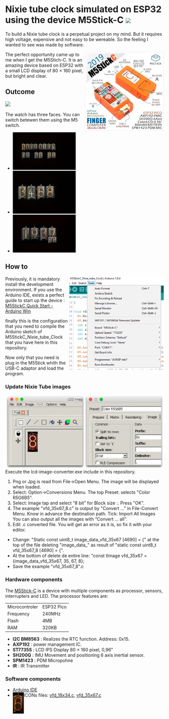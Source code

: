 # Nixie tube clock simulated on ESP32 using the device M5Stick-C <a href="https://www.buymeacoffee.com/mcorts" target="_blank"><img src="https://img.shields.io/badge/Buy%20me%20a%20coffee-5€-orange?style=for-the-badge&logo=buy-me-a-coffee" /></a>
To build a Nixie tube clock is a perpetual project on my mind. But it requires high voltage, expensive and not easy to be wereable. So the feeling I wanted to see was made by software.

<img src="https://github.com/McOrts/M5StickC_Nixie_tube_Clock/blob/master/images/M5Stick-C.jpg" width="250" align="right" />

The perfect opportunity came up to me when I get the M5Stich-C. It is an amazing device based on ESP32 with a small LCD display of 80 × 160 pixel, but bright and clear. 

## Outcome

<img src="https://github.com/McOrts/M5StickC_Nixie_tube_Clock/blob/master/images/Nixie_Clock_M5StickC.gif" width="300"/>

The watch has three faces. You can switch betewen them using the M5 switch.
- <img src="https://github.com/McOrts/M5StickC_Nixie_tube_Clock/blob/master/images/Nixie_Clock_M5StickC_m1.gif" width="200"/>
- <img src="https://github.com/McOrts/M5StickC_Nixie_tube_Clock/blob/master/images/Nixie_Clock_M5StickC_m2.gif" width="200"/>
- <img src="https://github.com/McOrts/M5StickC_Nixie_tube_Clock/blob/master/images/Nixie_Clock_M5StickC_m3.gif" width="200"/>

## How to

<img src="https://github.com/McOrts/M5StickC_Nixie_tube_Clock/blob/master/images/M5Stick_Arduino_IDE.PNG" width="300" align="right" />

Previously, it is mandatory install the development environment. If you use the Arduino IDE, exists a perfect guide to start up the device : [M5StickC Quick Start - Arduino Win](https://github.com/m5stack/m5-docs/blob/master/docs/en/quick_start/m5stickc/m5stickc_quick_start_with_arduino_Windows.md) 

finally this is the configuration that you need to compile the Arduino sketch of M5StickC_Nixie_tube_Clock that you have here in this repository.

Now only that you need is plug in the M5Stick whith the USB-C adaptor and load the program. 

### Update Nixie Tube images

<img src="https://github.com/McOrts/M5StickC_Nixie_tube_Clock/blob/master/lcd-image-converter/lcd_convert_s.jpg" align="right" />

Execute the lcd-image-converter.exe include in this repository.
1. Png or Jpg is read from File->Open Menu. The image will be displayed when loaded. 
2. Select: Option->Conversions Menu. The top Preset: selects "Color R5G6B5". 
3. Select: Image tap and select “8 bit” for Block size :. Press "OK". 
4. The example "vfd_35x67_8.c" is output by "Convert ..." in File-Convert Menu. 
Know in advance the destination path. 
Tick: Import All Images You can also output all the images with “Convert ... all”. 
5. Edit .c converted file. You will get an error as it is, so fix it with your editor. 
- Change: "Static const uint8_t image_data_vfd_35x67 [4690] = {" at the top of the file deleting "image_data_" as result of "static const uint8_t vfd_35x67_8 [4690] = {". 
- At the bottom of delete de entire line: "const tImage vfd_35x67 = {image_data_vfd_35x67, 35, 67, 8};
- Save the example "vfd_35x67_8".c

### Hardware components
The [M5Stick-C]() is a device with multiple components as processor, sensors, interrupters and LED. The processor features are:

|   |   |
|---|---|
|Microcontroler|ESP32 Pico|
|Frequency|240MHz|
|Flash|4MB|
|RAM|320KB|

- **I2C BM8563** : Realizes the RTC function. Address: 0x15. 
- **AXP192** :  power management IC. 
- **ST7735S** : LCD IPS Display 80 × 160 pixel, 0,96"
- **SH200Q** : IMU Movement and positioning 6 axis inertial sensor.
- **SPM1423** : PDM Micropohne
- **IR** : IR Transmitter

### Software components
- [Arduino IDE](https://www.hackster.io/arduino/products/arduino-ide?ref=project-8e87cc)
- ICONs files: [vfd_18x34.c](https://github.com/McOrts/M5StickC_Nixie_tube_Clock/blob/master/vfd_18x34.c), [vfd_35x67.c](https://github.com/McOrts/M5StickC_Nixie_tube_Clock/blob/master/vfd_35x67.c) <img src="https://github.com/McOrts/M5StickC_Nixie_tube_Clock/blob/master/images/vfd_35x67_5.png" align="left" />


